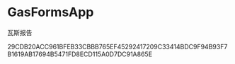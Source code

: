 # GasFormsApp
瓦斯报告

29CDB20ACC961BFEB33CBBB765EF45292417209C33414BDC9F94B93F7B1619AB17694B5471FD8ECD115A0D7DC91A865E
